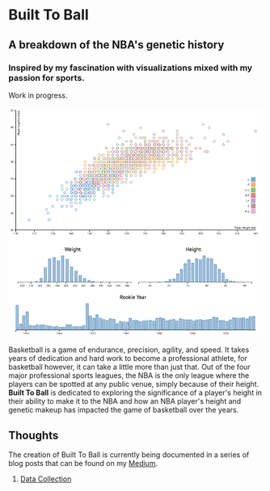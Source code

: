 # Built To Ball
## A breakdown of the NBA's genetic history
### Inspired by my fascination with visualizations mixed with my passion for sports.

Work in progress.

![B2B Screenshot](Screenshot.png)

Basketball is a game of endurance, precision, agility, and speed. It takes years of dedication and hard work to become a professional athlete, for basketball however, it can take a little more than just that. Out of the four major professional sports leagues, the NBA is the only league where the players can be spotted at any public venue, simply because of their height. **Built To Ball** is dedicated to exploring the significance of a player's height in their ability to make it to the NBA and how an NBA player's height and genetic makeup has impacted the game of basketball over the years.

## Thoughts
The creation of Built To Ball is currently being documented in a series of blog posts that can be found on my [Medium](https://medium.com/@abidr).
1. [Data Collection](https://medium.com/@abidr/the-making-of-built-to-ball-e39dba7bbfa2)

